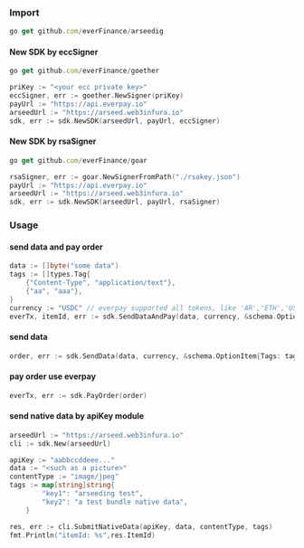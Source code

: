 ### Import
```js
go get github.com/everFinance/arseedig
```
#### New SDK by eccSigner
```js
go get github.com/everFinance/goether
```
```go
priKey := "<your ecc private key>"
eccSigner, err := goether.NewSigner(priKey)
payUrl := "https://api.everpay.io"
arseedUrl := "https://arseed.web3infura.io"
sdk, err := sdk.NewSDK(arseedUrl, payUrl, eccSigner)
```
#### New SDK by rsaSigner
```js
go get github.com/everFinance/goar
```
```go
rsaSigner, err := goar.NewSignerFromPath("./rsakey.json")
payUrl := "https://api.everpay.io"
arseedUrl := "https://arseed.web3infura.io"
sdk, err := sdk.NewSDK(arseedUrl, payUrl, rsaSigner)
```
### Usage
#### send data and pay order
```go
data := []byte("some data")
tags := []types.Tag{
    {"Content-Type", "application/text"},
    {"aa", "aaa"},
}
currency := "USDC" // everpay supported all tokens, like 'AR','ETH','USDT' and so on
everTx, itemId, err := sdk.SendDataAndPay(data, currency, &schema.OptionItem{Tags: tags}) // your account must have enough balance in everpay
```
#### send data
```go
order, err := sdk.SendData(data, currency, &schema.OptionItem{Tags: tags})
```
#### pay order use everpay
```go
everTx, err := sdk.PayOrder(order)
```
#### send native data by apiKey module
```go
arseedUrl := "https://arseed.web3infura.io"
cli := sdk.New(arseedUrl)

apiKey := "aabbccddeee..."
data := "<such as a picture>"
contentType := "image/jpeg"
tags := map[string]string{
		"key1": "arseeding test",
		"key2": "a test bundle native data",
	}

res, err := cli.SubmitNativeData(apiKey, data, contentType, tags)
fmt.Println("itemId: %s",res.ItemId)
```

